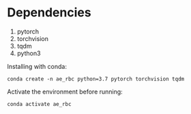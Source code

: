 # Dependencies
1. pytorch
2. torchvision
3. tqdm
4. python3

Installing with conda:
~~~
conda create -n ae_rbc python=3.7 pytorch torchvision tqdm
~~~
Activate the environment before running:
~~~
conda activate ae_rbc
~~~

